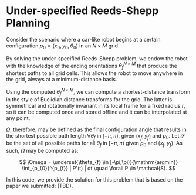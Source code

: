 # Under-specified Reeds-Shepp Planning

Consider the scenario where a car-like robot begins at a certain configuration $p_{0} = (x_{0}, y_{0}, \theta_{0})$ in an $N\times{}M$ grid. 

By solving the under-specified Reeds-Shepp problem, we endow the robot with the knowledge of the ending orientations $\theta_{f}^{N\times{}M}$ that produce the shortest paths to all grid cells. This allows the robot to move anywhere in the grid, always at a minimum-distance basis. 

Using the computed $\theta_{f}^{N\times{}M}$, we can compute a shortest-distance transform in the style of Euclidian distance transforms for the grid. The latter is symmetrical and rotationally invariant in its local frame for a fixed radius $r$, so it can be computed once and stored offline and it can be interpolated at any point. 

$\Omega$, therefore, may be defined as the final configuration angle that results in the shortest possible path length $\forall \theta_{f}$ in $[-\pi,\pi)$, given $(x_{f}, y_{f})$ and $p_{0}$.
Let $\mathcal{S}$ be the set of all possible paths for all $\theta_{f}$ in $[-\pi,\pi)$ given $p_{0}$ and $(x_{f}, y_{f})$. As such, $\Omega$ may be computed as:

$$ 
\Omega =  \underset{\theta_{f} \in [-\pi,\pi)}{\mathrm{argmin}} \int_{p_{0}}^{p_{f}} | P'(t) | dt \quad \forall P \in \mathcal{S}.
$$

In this code, we provide the solution for this problem that is based on the paper we submitted: (TBD).
